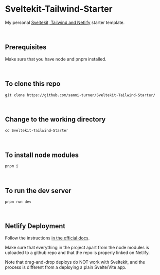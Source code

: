 # Sveltekit-Tailwind-Starter

My personal [Sveltekit, Tailwind and Netlify](https://sveltekit-tailwind-starter.netlify.app/) starter template.

<br>

## Prerequisites

Make sure that you have node and pnpm installed.

<br>

## To clone this repo

```
git clone https://github.com/sammi-turner/Sveltekit-Tailwind-Starter/
```

<br>

## Change to the working directory

```
cd Sveltekit-Tailwind-Starter
```

<br>

## To install node modules

```
pnpm i
```

<br>

## To run the dev server

```
pnpm run dev
```

<br>

## Netlify Deployment

Follow the instructions [in the official docs](https://kit.svelte.dev/docs/adapter-netlify).

Make sure that everything in the project apart from the node modules is uploaded to a github repo and that the repo is properly linked on Netlify.

Note that drag-and-drop deploys do NOT work with Sveltekit, and the process is different from a deploying a plain Svelte/Vite app.
